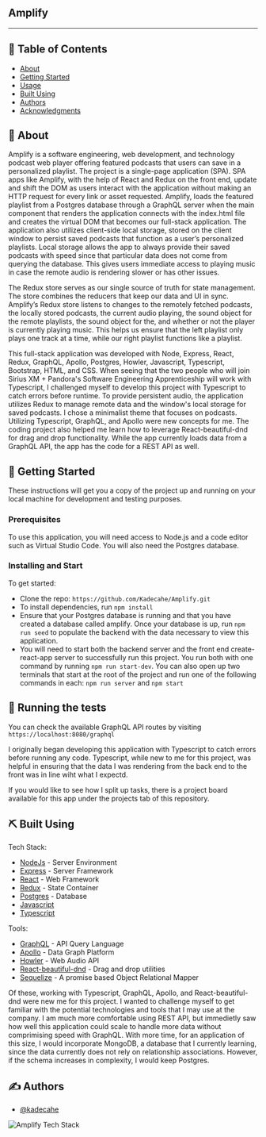 
## Amplify
---

## 📝 Table of Contents
- [About](#about)
- [Getting Started](#getting_started)
- [Usage](#usage)
- [Built Using](#built_using)
- [Authors](#authors)
- [Acknowledgments](#acknowledgement)

## 🧐 About <a name = "about"></a>

Amplify is a software engineering, web development, and technology podcast web player offering featured podcasts that users can save in a personalized playlist. The project is a single-page application (SPA). SPA apps like Amplify, with the help of React and Redux on the front end, update and shift the DOM as users interact with the application without making an HTTP request for every link or asset requested. Amplify, loads the featured playlist from a Postgres database through a GraphQL server when the main component that renders the application connects with the index.html file and creates the virtual DOM that becomes our full-stack application. The application also utilizes client-side local storage, stored on the client window to persist saved podcasts that function as a user’s personalized playlists. Local storage allows the app to always provide their saved podcasts with speed since that particular data does not come from querying the database. This gives users immediate access to playing music in case the remote audio is rendering slower or has other issues.

The Redux store serves as our single source of truth for state management. The store combines the reducers that keep our data and UI in sync. Amplify’s Redux store listens to changes to the remotely fetched podcasts, the locally stored podcasts, the current audio playing, the sound object for the remote playlists, the sound object for the, and whether or not the player is currently playing music. This helps us ensure that the left playlist only plays one track at a time, while our right playlist functions like a playlist.


This full-stack application was developed with Node, Express, React, Redux, GraphQL, Apollo, Postgres, Howler, Javascript, Typescript, Bootstrap, HTML, and CSS. When seeing that the two people who will join Sirius XM + Pandora's Software Engineering Apprenticeship will work with Typescript, I challenged myself to develop this project with Typescript to catch errors before runtime. To provide persistent audio, the application utilizes Redux to manage remote data and the window's local storage for saved podcasts. I chose a minimalist theme that focuses on podcasts. Utilizing Typescript, GraphQL, and Apollo were new concepts for me. The coding project also helped me learn how to leverage React-beautiful-dnd for drag and drop functionality. While the app currently loads data from a GraphQL API, the app has the code for a REST API as well.


## 🏁 Getting Started <a name = "getting_started"></a>
These instructions will get you a copy of the project up and running on your local machine for development and testing purposes.

### Prerequisites
To use this application, you will need access to Node.js and a code editor such as Virtual Studio Code. You will also need the Postgres database.


### Installing and Start
To get started:
* Clone the repo: `https://github.com/Kadecahe/Amplify.git`
* To install dependencies, run `npm install`
* Ensure that your Postgres database is running and that you have created a database called amplify. Once your database is up, run `npm run seed` to populate the backend with the data necessary to view this application.
* You will need to start both the backend server and the front end create-react-app server to successfully run this project. You run both with one command by running `npm run start-dev`. You can also open up two terminals that start at the root of the project and run one of the following commands in each: `npm run server` and `npm start`

## 🔧 Running the tests <a name = "tests"></a>
You can check the available GraphQL API routes by visiting `https://localhost:8080/graphql`

I originally began developing this application with Typescript to catch errors before running any code. Typescript, while new to me for this project, was helpful in ensuring that the data I was rendering from the back end to the front was in line wiht what I expectd.

If you would like to see how I split up tasks, there is a project board available for this app under the projects tab of this repository.

## ⛏️ Built Using <a name = "built_using"></a>
Tech Stack:
- [NodeJs](https://nodejs.org/en/) - Server Environment
- [Express](https://expressjs.com/) - Server Framework
- [React](https://reactjs.org/) - Web Framework
- [Redux](https://redux.js.org/) - State Container
- [Postgres](https://www.postgresql.org/) - Database
- [Javascript](https://www.javascript.com/)
- [Typescript](https://www.typescriptlang.org/)

Tools:
- [GraphQL](https://graphql.org//) - API Query Language
- [Apollo](https://www.apollographql.com/) - Data Graph Platform
- [Howler](https://github.com/goldfire/howler.js/) - Web Audio API
- [React-beautiful-dnd](https://github.com/atlassian/react-beautiful-dnd/) - Drag and drop utilities
- [Sequelize](https://sequelize.org/master/) - A promise based Object Relational Mapper


Of these, working with Typescript, GraphQL, Apollo, and React-beautiful-dnd were new me for this project. I wanted to challenge myself to get familiar with the potential technologies and tools that I may use at the company. I am much more comfortable using REST API, but immedietly saw how well this application could scale to handle more data without comprimising speed with GraphQL. With more time, for an application of this size, I would incorporate MongoDB, a database that I currently learning, since the data currently does not rely on relationship associations. However, if the schema increases in complexity, I would keep Postgres.

## ✍️ Authors <a name = "authors"></a>
- [@kadecahe](https://github.com/kadecahe)

![Amplify Tech Stack](https://github.com/Kadecahe/Amplify/blob/main/public/Amplify-stack.png?raw=true)
